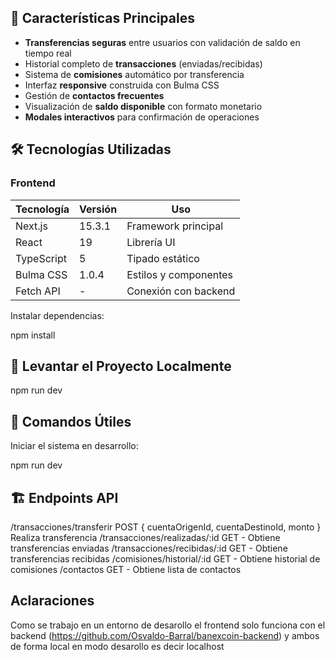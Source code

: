 
## 🚀 Características Principales
- **Transferencias seguras** entre usuarios con validación de saldo en tiempo real
- Historial completo de **transacciones** (enviadas/recibidas)
- Sistema de **comisiones** automático por transferencia
- Interfaz **responsive** construida con Bulma CSS
- Gestión de **contactos frecuentes**
- Visualización de **saldo disponible** con formato monetario
- **Modales interactivos** para confirmación de operaciones

## 🛠 Tecnologías Utilizadas

### Frontend
| Tecnología | Versión | Uso |
|------------|---------|-----|
| Next.js | 15.3.1 | Framework principal |
| React | 19 | Librería UI |
| TypeScript | 5 | Tipado estático |
| Bulma CSS | 1.0.4 | Estilos y componentes |
| Fetch API | - | Conexión con backend |

Instalar dependencias:

  npm install

## 🌱 Levantar el Proyecto Localmente

  npm run dev

## 📜 Comandos Útiles
  Iniciar el sistema en desarrollo:

  npm run dev

## 🏗 Endpoints API
/transacciones/transferir	POST	{ cuentaOrigenId, cuentaDestinoId, monto }	Realiza transferencia
/transacciones/realizadas/:id	GET	-	Obtiene transferencias enviadas
/transacciones/recibidas/:id	GET	-	Obtiene transferencias recibidas
/comisiones/historial/:id	GET	-	Obtiene historial de comisiones
/contactos	GET	-	Obtiene lista de contactos

## Aclaraciones
Como se trabajo en un entorno de desarollo el frontend solo funciona con el backend (https://github.com/Osvaldo-Barral/banexcoin-backend) y ambos de forma local en modo desarollo es decir localhost